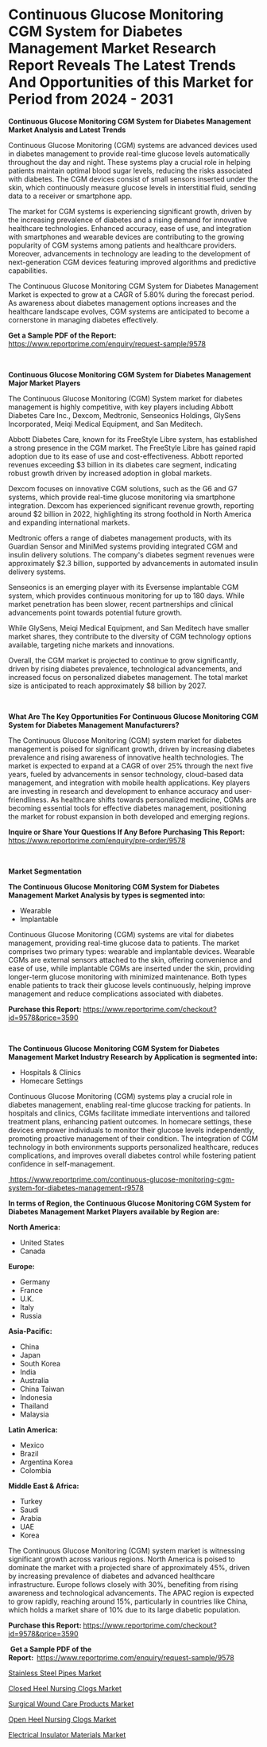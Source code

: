 <p><h1>Continuous Glucose Monitoring CGM System for Diabetes Management Market Research Report Reveals The Latest Trends And Opportunities of this Market for Period from 2024 - 2031</h1></p><p><strong>Continuous Glucose Monitoring CGM System for Diabetes Management Market Analysis and Latest Trends</strong></p>
<p><p>Continuous Glucose Monitoring (CGM) systems are advanced devices used in diabetes management to provide real-time glucose levels automatically throughout the day and night. These systems play a crucial role in helping patients maintain optimal blood sugar levels, reducing the risks associated with diabetes. The CGM devices consist of small sensors inserted under the skin, which continuously measure glucose levels in interstitial fluid, sending data to a receiver or smartphone app.</p><p>The market for CGM systems is experiencing significant growth, driven by the increasing prevalence of diabetes and a rising demand for innovative healthcare technologies. Enhanced accuracy, ease of use, and integration with smartphones and wearable devices are contributing to the growing popularity of CGM systems among patients and healthcare providers. Moreover, advancements in technology are leading to the development of next-generation CGM devices featuring improved algorithms and predictive capabilities.</p><p>The Continuous Glucose Monitoring CGM System for Diabetes Management Market is expected to grow at a CAGR of 5.80% during the forecast period. As awareness about diabetes management options increases and the healthcare landscape evolves, CGM systems are anticipated to become a cornerstone in managing diabetes effectively.</p></p>
<p><strong>Get a Sample PDF of the Report:&nbsp;</strong> <a href="https://www.reportprime.com/enquiry/request-sample/9578">https://www.reportprime.com/enquiry/request-sample/9578</a></p>
<p>&nbsp;</p>
<p><strong>Continuous Glucose Monitoring CGM System for Diabetes Management Major Market Players</strong></p>
<p><p>The Continuous Glucose Monitoring (CGM) System market for diabetes management is highly competitive, with key players including Abbott Diabetes Care Inc., Dexcom, Medtronic, Senseonics Holdings, GlySens Incorporated, Meiqi Medical Equipment, and San Meditech. </p><p>Abbott Diabetes Care, known for its FreeStyle Libre system, has established a strong presence in the CGM market. The FreeStyle Libre has gained rapid adoption due to its ease of use and cost-effectiveness. Abbott reported revenues exceeding $3 billion in its diabetes care segment, indicating robust growth driven by increased adoption in global markets.</p><p>Dexcom focuses on innovative CGM solutions, such as the G6 and G7 systems, which provide real-time glucose monitoring via smartphone integration. Dexcom has experienced significant revenue growth, reporting around $2 billion in 2022, highlighting its strong foothold in North America and expanding international markets.</p><p>Medtronic offers a range of diabetes management products, with its Guardian Sensor and MiniMed systems providing integrated CGM and insulin delivery solutions. The company's diabetes segment revenues were approximately $2.3 billion, supported by advancements in automated insulin delivery systems.</p><p>Senseonics is an emerging player with its Eversense implantable CGM system, which provides continuous monitoring for up to 180 days. While market penetration has been slower, recent partnerships and clinical advancements point towards potential future growth.</p><p>While GlySens, Meiqi Medical Equipment, and San Meditech have smaller market shares, they contribute to the diversity of CGM technology options available, targeting niche markets and innovations.</p><p>Overall, the CGM market is projected to continue to grow significantly, driven by rising diabetes prevalence, technological advancements, and increased focus on personalized diabetes management. The total market size is anticipated to reach approximately $8 billion by 2027.</p></p>
<p>&nbsp;</p>
<p><strong>What Are The Key Opportunities For Continuous Glucose Monitoring CGM System for Diabetes Management Manufacturers?</strong></p>
<p><p>The Continuous Glucose Monitoring (CGM) system market for diabetes management is poised for significant growth, driven by increasing diabetes prevalence and rising awareness of innovative health technologies. The market is expected to expand at a CAGR of over 25% through the next five years, fueled by advancements in sensor technology, cloud-based data management, and integration with mobile health applications. Key players are investing in research and development to enhance accuracy and user-friendliness. As healthcare shifts towards personalized medicine, CGMs are becoming essential tools for effective diabetes management, positioning the market for robust expansion in both developed and emerging regions.</p></p>
<p><strong>Inquire or Share Your Questions If Any Before Purchasing This Report:</strong> <a href="https://www.reportprime.com/enquiry/pre-order/9578">https://www.reportprime.com/enquiry/pre-order/9578</a></p>
<p>&nbsp;</p>
<p><strong>Market Segmentation</strong></p>
<p><strong>The Continuous Glucose Monitoring CGM System for Diabetes Management Market Analysis by types is segmented into:</strong></p>
<p><ul><li>Wearable</li><li>Implantable</li></ul></p>
<p><p>Continuous Glucose Monitoring (CGM) systems are vital for diabetes management, providing real-time glucose data to patients. The market comprises two primary types: wearable and implantable devices. Wearable CGMs are external sensors attached to the skin, offering convenience and ease of use, while implantable CGMs are inserted under the skin, providing longer-term glucose monitoring with minimized maintenance. Both types enable patients to track their glucose levels continuously, helping improve management and reduce complications associated with diabetes.</p></p>
<p><strong>Purchase this Report:&nbsp;</strong><a href="https://www.reportprime.com/checkout?id=9578&price=3590">https://www.reportprime.com/checkout?id=9578&price=3590</a></p>
<p>&nbsp;</p>
<p><strong>The Continuous Glucose Monitoring CGM System for Diabetes Management Market Industry Research by Application is segmented into:</strong></p>
<p><ul><li>Hospitals & Clinics</li><li>Homecare Settings</li></ul></p>
<p><p>Continuous Glucose Monitoring (CGM) systems play a crucial role in diabetes management, enabling real-time glucose tracking for patients. In hospitals and clinics, CGMs facilitate immediate interventions and tailored treatment plans, enhancing patient outcomes. In homecare settings, these devices empower individuals to monitor their glucose levels independently, promoting proactive management of their condition. The integration of CGM technology in both environments supports personalized healthcare, reduces complications, and improves overall diabetes control while fostering patient confidence in self-management.</p></p>
<p><a href="https://www.reportprime.com/continuous-glucose-monitoring-cgm-system-for-diabetes-management-r9578">&nbsp;https://www.reportprime.com/continuous-glucose-monitoring-cgm-system-for-diabetes-management-r9578</a></p>
<p><strong>In terms of Region, the Continuous Glucose Monitoring CGM System for Diabetes Management Market Players available by Region are:</strong></p>
<p>
    <p> <strong> North America: </strong>
        <ul>
            <li>United States</li>
            <li>Canada</li>
        </ul>
        </p> 
    <p> <strong> Europe: </strong>
        <ul>
            <li>Germany</li>
            <li>France</li>
            <li>U.K.</li>
            <li>Italy</li>
            <li>Russia</li>
        </ul>
        </p> 
    <p> <strong> Asia-Pacific: </strong>
        <ul>
            <li>China</li>
            <li>Japan</li>
            <li>South Korea</li>
            <li>India</li>
            <li>Australia</li>
            <li>China Taiwan</li>
            <li>Indonesia</li>
            <li>Thailand</li>
            <li>Malaysia</li>
        </ul>
        </p> 
    <p> <strong> Latin America: </strong>
        <ul>
            <li>Mexico</li>
            <li>Brazil</li>
            <li>Argentina Korea</li>
            <li>Colombia</li>
        </ul>
        </p> 
    <p> <strong> Middle East & Africa: </strong>
        <ul>
            <li>Turkey</li>
            <li>Saudi</li>
            <li>Arabia</li>
            <li>UAE</li>
            <li>Korea</li>
        </ul>
    </p>
    </p>
<p><p>The Continuous Glucose Monitoring (CGM) system market is witnessing significant growth across various regions. North America is poised to dominate the market with a projected share of approximately 45%, driven by increasing prevalence of diabetes and advanced healthcare infrastructure. Europe follows closely with 30%, benefiting from rising awareness and technological advancements. The APAC region is expected to grow rapidly, reaching around 15%, particularly in countries like China, which holds a market share of 10% due to its large diabetic population.</p></p>
<p><strong>Purchase this Report: </strong><a href="https://www.reportprime.com/checkout?id=9578&price=3590">https://www.reportprime.com/checkout?id=9578&price=3590</a></p>
<p>&nbsp;<strong>Get a Sample PDF of the Report:&nbsp;&nbsp;</strong><a href="https://www.reportprime.com/enquiry/request-sample/9578">https://www.reportprime.com/enquiry/request-sample/9578</a></p>
<p><strong></strong></p>
<p><p><a href="https://www.linkedin.com/pulse/market-leaders-laggards-global-stainless-steel-pipes-trends-forecast-bkeqe?trackingId=Vb7CgY6fTTiHgJCpovpyGA%3D%3D">Stainless Steel Pipes Market</a></p><p><a href="https://medium.com/@warren.edmunds45645/the-comprehensive-closed-heel-nursing-clogs-market-research-report-is-essential-for-understanding-eba2cea75057">Closed Heel Nursing Clogs Market</a></p><p><a href="https://github.com/bmorecock/Market-Research-Report-List-5/blob/main/surgical-wound-care-products-market.md">Surgical Wound Care Products Market</a></p><p><a href="https://medium.com/@warren.edmunds45645/the-open-heel-nursing-clogs-market-report-analyzes-important-operational-and-performance-data-so-749c56436f3a">Open Heel Nursing Clogs Market</a></p><p><a href="https://issuu.com/reportprime-2/docs/electrical-insulator-materials-mark_cd5764ac33b131">Electrical Insulator Materials Market</a></p></p>
